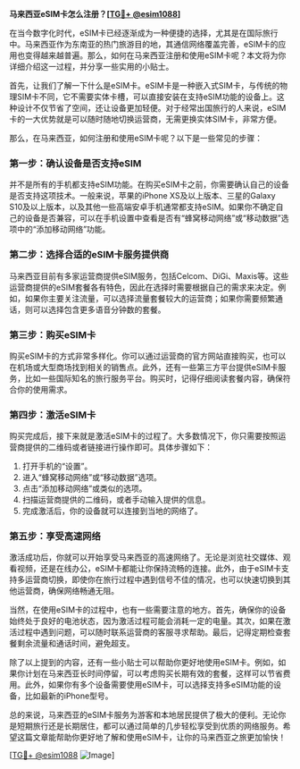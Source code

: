 **马来西亚eSIM卡怎么注册？[[TG💪+ @esim1088](https://t.me/s/esim1088)]**

在当今数字化时代，eSIM卡已经逐渐成为一种便捷的选择，尤其是在国际旅行中。马来西亚作为东南亚的热门旅游目的地，其通信网络覆盖完善，eSIM卡的应用也变得越来越普遍。那么，如何在马来西亚注册和使用eSIM卡呢？本文将为你详细介绍这一过程，并分享一些实用的小贴士。

首先，让我们了解一下什么是eSIM卡。eSIM卡是一种嵌入式SIM卡，与传统的物理SIM卡不同，它不需要实体卡槽，可以直接安装在支持eSIM功能的设备上。这种设计不仅节省了空间，还让设备更加轻便。对于经常出国旅行的人来说，eSIM卡的一大优势就是可以随时随地切换运营商，无需更换实体SIM卡，非常方便。

那么，在马来西亚，如何注册和使用eSIM卡呢？以下是一些常见的步骤：

### **第一步：确认设备是否支持eSIM**
并不是所有的手机都支持eSIM功能。在购买eSIM卡之前，你需要确认自己的设备是否支持这项技术。一般来说，苹果的iPhone XS及以上版本、三星的Galaxy S10及以上版本，以及其他一些高端安卓手机通常都支持eSIM。如果你不确定自己的设备是否兼容，可以在手机设置中查看是否有“蜂窝移动网络”或“移动数据”选项中的“添加移动网络”功能。

### **第二步：选择合适的eSIM卡服务提供商**
马来西亚目前有多家运营商提供eSIM服务，包括Celcom、DiGi、Maxis等。这些运营商提供的eSIM套餐各有特色，因此在选择时需要根据自己的需求来决定。例如，如果你主要关注流量，可以选择流量套餐较大的运营商；如果你需要频繁通话，则可以选择包含更多语音分钟数的套餐。

### **第三步：购买eSIM卡**
购买eSIM卡的方式非常多样化。你可以通过运营商的官方网站直接购买，也可以在机场或大型商场找到相关的销售点。此外，还有一些第三方平台提供eSIM卡服务，比如一些国际知名的旅行服务平台。购买时，记得仔细阅读套餐内容，确保符合你的使用需求。

### **第四步：激活eSIM卡**
购买完成后，接下来就是激活eSIM卡的过程了。大多数情况下，你只需要按照运营商提供的二维码或者链接进行操作即可。具体步骤如下：
1. 打开手机的“设置”。
2. 进入“蜂窝移动网络”或“移动数据”选项。
3. 点击“添加移动网络”或类似的选项。
4. 扫描运营商提供的二维码，或者手动输入提供的信息。
5. 完成激活后，你的设备就可以连接到当地的网络了。

### **第五步：享受高速网络**
激活成功后，你就可以开始享受马来西亚的高速网络了。无论是浏览社交媒体、观看视频，还是在线办公，eSIM卡都能让你保持流畅的连接。此外，由于eSIM卡支持多运营商切换，即使你在旅行过程中遇到信号不佳的情况，也可以快速切换到其他运营商，确保网络畅通无阻。

当然，在使用eSIM卡的过程中，也有一些需要注意的地方。首先，确保你的设备始终处于良好的电池状态，因为激活过程可能会消耗一定的电量。其次，如果在激活过程中遇到问题，可以随时联系运营商的客服寻求帮助。最后，记得定期检查套餐剩余流量和通话时间，避免超支。

除了以上提到的内容，还有一些小贴士可以帮助你更好地使用eSIM卡。例如，如果你计划在马来西亚长时间停留，可以考虑购买长期有效的套餐，这样可以节省费用。此外，如果你有多个设备需要使用eSIM卡，可以选择支持多eSIM功能的设备，比如最新的iPhone型号。

总的来说，马来西亚的eSIM卡服务为游客和本地居民提供了极大的便利。无论你是短期旅行还是长期居住，都可以通过简单的几步轻松享受到优质的网络服务。希望这篇文章能帮助你更好地了解和使用eSIM卡，让你的马来西亚之旅更加愉快！

[[TG💪+ @esim1088](https://t.me/s/esim1088) ![Image](https://i.postimg.cc/4NQfJmqS/Snipaste-2025-05-13-00-14-12.png)]